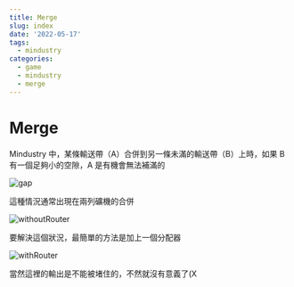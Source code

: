 ```yaml
---
title: Merge
slug: index
date: '2022-05-17'
tags:
  - mindustry
categories:
  - game
  - mindustry
  - merge
---
```


# Merge

Mindustry 中，某條輸送帶（A）合併到另一條未滿的輸送帶（B）上時，如果 B 有一個足夠小的空隙，A 是有機會無法補滿的

![gap](./gap.png)

這種情況通常出現在兩列礦機的合併

![withoutRouter](./withoutRouter.png)

要解決這個狀況，最簡單的方法是加上一個分配器

![withRouter](./withRouter.png)

當然這裡的輸出是不能被堵住的，不然就沒有意義了(X
